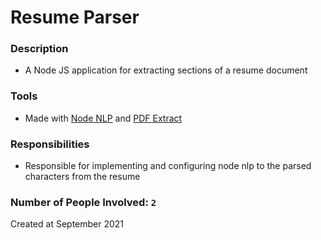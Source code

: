 # Resume Parser
### Description
- A Node JS application for extracting sections of a resume document
### Tools
- Made with [Node NLP](https://www.npmjs.com/package/node-nlp) and [PDF Extract](https://www.npmjs.com/package/pdf-extract)
### Responsibilities
- Responsible for implementing and configuring node nlp to the parsed characters from the resume
### Number of People Involved: `2`
Created at September 2021
